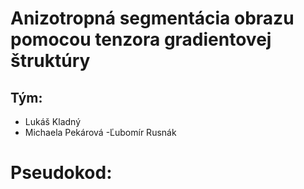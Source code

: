 #    Anizotropná segmentácia obrazu pomocou tenzora gradientovej štruktúry
 
## Tým:
- Lukáš Kladný
- Michaela Pekárová
-Ľubomír Rusnák

# Pseudokod:



